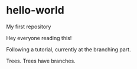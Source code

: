 # hello-world
My first repository

Hey everyone reading this!

Following a tutorial, currently at the branching part.

Trees. Trees have branches.
